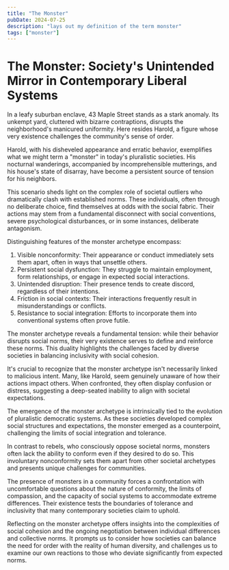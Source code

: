```yaml
---
title: "The Monster"
pubDate: 2024-07-25
description: "lays out my definition of the term monster"
tags: ["monster"]
---
```


# The Monster: Society's Unintended Mirror in Contemporary Liberal Systems

In a leafy suburban enclave, 43 Maple Street stands as a stark anomaly. Its unkempt yard, cluttered with bizarre contraptions, disrupts the neighborhood's manicured uniformity. Here resides Harold, a figure whose very existence challenges the community's sense of order.

Harold, with his disheveled appearance and erratic behavior, exemplifies what we might term a "monster" in today's pluralistic societies. His nocturnal wanderings, accompanied by incomprehensible mutterings, and his house's state of disarray, have become a persistent source of tension for his neighbors.

This scenario sheds light on the complex role of societal outliers who dramatically clash with established norms. These individuals, often through no deliberate choice, find themselves at odds with the social fabric. Their actions may stem from a fundamental disconnect with social conventions, severe psychological disturbances, or in some instances, deliberate antagonism.

Distinguishing features of the monster archetype encompass:

1. Visible nonconformity: Their appearance or conduct immediately sets them apart, often in ways that unsettle others.
2. Persistent social dysfunction: They struggle to maintain employment, form relationships, or engage in expected social interactions.
3. Unintended disruption: Their presence tends to create discord, regardless of their intentions.
4. Friction in social contexts: Their interactions frequently result in misunderstandings or conflicts.
5. Resistance to social integration: Efforts to incorporate them into conventional systems often prove futile.

The monster archetype reveals a fundamental tension: while their behavior disrupts social norms, their very existence serves to define and reinforce these norms. This duality highlights the challenges faced by diverse societies in balancing inclusivity with social cohesion.

It's crucial to recognize that the monster archetype isn't necessarily linked to malicious intent. Many, like Harold, seem genuinely unaware of how their actions impact others. When confronted, they often display confusion or distress, suggesting a deep-seated inability to align with societal expectations.

The emergence of the monster archetype is intrinsically tied to the evolution of pluralistic democratic systems. As these societies developed complex social structures and expectations, the monster emerged as a counterpoint, challenging the limits of social integration and tolerance.

In contrast to rebels, who consciously oppose societal norms, monsters often lack the ability to conform even if they desired to do so. This involuntary nonconformity sets them apart from other societal archetypes and presents unique challenges for communities.

The presence of monsters in a community forces a confrontation with uncomfortable questions about the nature of conformity, the limits of compassion, and the capacity of social systems to accommodate extreme differences. Their existence tests the boundaries of tolerance and inclusivity that many contemporary societies claim to uphold.

Reflecting on the monster archetype offers insights into the complexities of social cohesion and the ongoing negotiation between individual differences and collective norms. It prompts us to consider how societies can balance the need for order with the reality of human diversity, and challenges us to examine our own reactions to those who deviate significantly from expected norms.